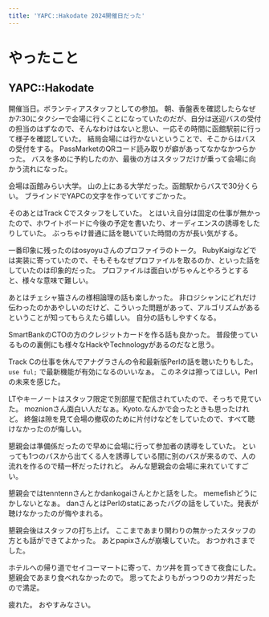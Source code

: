 ```yaml
---
title: 'YAPC::Hakodate 2024開催日だった'
---
```


# やったこと

## YAPC::Hakodate

開催当日。ボランティアスタッフとしての参加。
朝、香盤表を確認したらなぜか7:30にタクシーで会場に行くことになっていたのだが、自分は送迎バスの受付の担当のはずなので、そんなわけはないと思い、一応その時間に函館駅前に行って様子を確認していた。
結局会場には行かないということで、そこからはバスの受付をする。
PassMarketのQRコード読み取りが癖があってなかなかつらかった。
バスを多めに予約したのか、最後の方はスタッフだけが乗って会場に向かう流れになった。

会場は函館みらい大学。
山の上にある大学だった。函館駅からバスで30分くらい。
ブラインドでYAPCの文字を作っていてすごかった。

そのあとはTrack Cでスタッフをしていた。
とはいえ自分は固定の仕事が無かったので、ホワイトボードに今後の予定を書いたり、オーディエンスの誘導をしたりしていた。
ぶっちゃけ普通に話を聴いていた時間の方が長い気がする。

一番印象に残ったのはosyoyuさんのプロファイラのトーク。
RubyKaigiなどでは実装に寄っていたので、そもそもなぜプロファイルを取るのか、といった話をしていたのは印象的だった。
プロファイルは面白いがちゃんとやろうとすると、様々な意味で難しい。

あとはチェシャ猫さんの様相論理の話も楽しかった。
非ロジシャンにどれだけ伝わったのかあやしいのだけど、こういった問題があって、アルゴリズムがあるということが知ってもらえたら嬉しい。
自分の話もしやすくなる。

SmartBankのCTOの方のクレジットカードを作る話も良かった。
普段使っているものの裏側にも様々なHackやTechnologyがあるのだなと思う。

Track Cの仕事を休んでアナグラさんの令和最新版Perlの話を聴いたりもした。
`use ful;` で最新機能が有効になるのいいなぁ。
このネタは擦ってほしい。Perlの未来を感じた。

LTやキーノートはスタッフ限定で別部屋で配信されていたので、そっちで見ていた。
moznionさん面白い人だなぁ。Kyoto.なんかで会ったときも思ったけれど。
終盤は隙を見て会場の撤収のために片付けなどをしていたので、すべて聴けなかったのが悔しい。

懇親会は準備係だったので早めに会場に行って参加者の誘導をしていた。
といっても1つのバスから出てくる人を誘導している間に別のバスが来るので、人の流れを作るので精一杯だったけれど。
みんな懇親会の会場に来れていてすごい。

懇親会ではtenntennさんとかdankogaiさんとかと話をした。
memefishどうにかしないとなぁ。
danさんとはPerlのstatにあったバグの話をしていた。発表が聴けなかったのが悔やまれる。

懇親会後はスタッフの打ち上げ。
ここまであまり関わりの無かったスタッフの方とも話ができてよかった。
あとpapixさんが崩壊していた。
おつかれさまでした。

ホテルへの帰り道でセイコーマートに寄って、カツ丼を買ってきて夜食にした。
懇親会であまり食べれなかったので。
思ってたよりもがっつりのカツ丼だったので満足。

疲れた。
おやすみなさい。
